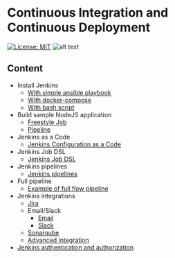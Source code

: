 # Continuous Integration and Continuous Deployment
[![License: MIT](https://img.shields.io/badge/License-MIT-yellow.svg)](https://opensource.org/licenses/MIT)
![alt text](https://github.com/spy86/CI_CD/blob/gh-pages/ci-cd.jpg?raw=true)
## Content
* Install Jenkins
  * [With simple ansible playbook](jenkins-ansible/README.md)
  * [With docker-compose](jenkins-docker-compose/README.md)
  * [With bash script](/jenkins-bash-script/README.md)
* Build sample NodeJS application
  * [Freestyle Job](example-nodejs-app/Freestyle-Job/Readme.md)
  * [Pipeline](example-nodejs-app/Pipeline-Job/Readme.md)
* Jenkins as a Code
  * [Jenkins Configuration as a Code](jenkins-casc/README.md)
* Jenkins Job DSL
  * [Jenkins Job DSL](jenkins-jobdsl/README.md)
* Jenkins pipelines
  * [Jenkins pipelines](jenkins-pipeline/README.md)
* Full pipeline
  * [Example of full flow pipeline](jenkins-full-flow-pipeline/README.md)
* Jenkins integrations
  * [Jira](jenkins-integrations/jira/README.md)
  * Email/Slack
    * [Email](jenkins-integrations/email_slack/Email/README.md)
    * [Slack](jenkins-integrations/email_slack/Slack/README.md)
  * [Sonarqube](jenkins-integrations/sonarqube/README.md)
  * [Advanced integration](jenkins-advanced-integrations/README.md)
* [Jenkins authentication and authorization](jenkins-authentication-authorization/README.md)
